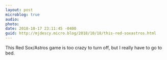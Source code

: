 ```yaml
---
layout: post
microblog: true
audio: 
photo: 
date: 2018-10-17 23:11:45 -0400
guid: http://mjdescy.micro.blog/2018/10/18/this-red-soxastros.html
---
```

This Red Sox/Astros game is too crazy to turn off, but I really have to go to bed.
